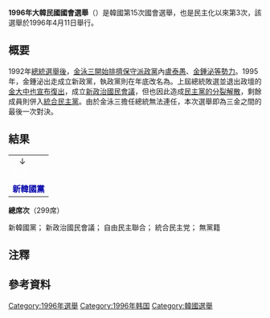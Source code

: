 **1996年大韓民國國會選舉**（）是韓國第15次國會選舉，也是民主化以來第3次，該選舉於1996年4月11日舉行。

## 概要

1992年[總統選舉後](../Page/1992年大韓民國總統選舉.md "wikilink")，[金泳三開始排擠保守派政黨](../Page/金泳三.md "wikilink")內[盧泰愚](../Page/盧泰愚.md "wikilink")、[金鍾泌等勢力](../Page/金鍾泌.md "wikilink")。1995年，金鍾泌出走成立新政黨，執政黨則在年底改名為。上屆總統敗選並退出政壇的[金大中也宣布復出](../Page/金大中.md "wikilink")，成立[新政治國民會議](https://zh.wikipedia.org/wiki/新政治國民會議 "wikilink")，但也因此造成[民主黨的分裂解散](../Page/民主黨_\(大韓民國1991年\).md "wikilink")，剩餘成員則併入[統合民主黨](https://zh.wikipedia.org/wiki/民主黨_\(大韓民國1995年\) "wikilink")。由於金泳三擔任總統無法連任，本次選舉即為三金之間的最後一次對決。

## 結果

|                                              |
| -------------------------------------------- |
| <span style="color:white;">↓</span>↓         |
| <span style="color:white;">**139**</span>    |
| <span style="color:#0000AA;">**新韓國黨**</span> |

**總席次**（299席）

新韓國黨； 新政治國民會議； 自由民主聯合；  統合民主党； 無黨籍

## 注釋

<div class="references-small">

</div>

## 參考資料

<references />

[Category:1996年選舉](https://zh.wikipedia.org/wiki/Category:1996年選舉 "wikilink")
[Category:1996年韩国](https://zh.wikipedia.org/wiki/Category:1996年韩国 "wikilink")
[Category:韓國選舉](https://zh.wikipedia.org/wiki/Category:韓國選舉 "wikilink")
